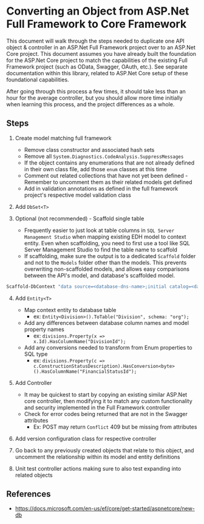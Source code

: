 # Converting an Object from ASP.Net Full Framework to Core Framework

This document will walk through the steps needed to duplicate one API object & controller in an ASP.Net Full Framework project over to an ASP.Net Core project.  This document assumes you have already built the foundation for the ASP.Net Core project to match the capabilities of the existing Full Framework project (such as OData, Swagger, OAuth, etc.).  See separate documentation within this library, related to ASP.Net Core setup of these foundational capabilities.

After going through this process a few times, it should take less than an hour for the average controller, but you should allow more time initially when learning this process, and the project differences as a whole.

## Steps

1) Create model matching full framework
   * Remove class constructor and associated hash sets
   * Remove all `System.Diagnostics.CodeAnalysis.SuppressMessages`
   * If the object contains any enumerations that are not already defined in their own class file, add those `enum` classes at this time
   * Comment out related collections that have not yet been defined - Remember to uncomment them as their related models get defined
   * Add in validation annotations as defined in the full framework project's respective model validation class

2) Add `DbSet<T>`
3) Optional (not recommended) - Scaffold single table
   * Frequently easier to just look at table columns in `SQL Server Management Studio` when mapping existing EDH model to context entity.  Even when scaffolding, you need to first use a tool like SQL Server Management Studio to find the table name to scaffold
   * If scaffolding, make sure the output is to a dedicated `Scaffold` folder and not to the `Models` folder other than the models.  This prevents overwriting non-scaffolded models, and allows easy comparisons between the API's model, and database's scaffolded model.

```bash
Scaffold-DbContext "data source=<database-dns-name>;initial catalog=<database-name>;persist security info=True;user id=<username>;password=<password>;MultipleActiveResultSets=True;" Microsoft.EntityFrameworkCore.SqlServer -OutputDir Scaffold -Tables org.Division
```

4) Add `Entity<T>`
   * Map context entity to database table
     * ex: `Entity<Division>().ToTable("Division", schema: "org");`
   * Add any differences between database column names and model property names
     * ex: `divisions.Property(x => x.Id).HasColumnName("DivisionId");`
   * Add any conversions needed to transform from Enum properties to SQL type
     * ex: `divisions.Property(c => c.ConstructionStatusDescription).HasConversion<byte>().HasColumnName("FinancialStatusId");`

5) Add Controller

   * It may be quickest to start by copying an existing similar ASP.Net core controller, then modifying it to match any custom functionality and security implemented in the Full Framework controller
   * Check for error codes being returned that are not in the Swagger attributes
     * Ex: POST may return `Conflict` 409 but be missing from attributes

6) Add version configuration class for respective controller
7) Go back to any previously created objects that relate to this object, and uncomment the relationship within its model and entity definitions
8) Unit test controller actions making sure to also test expanding into related objects

## References
  * https://docs.microsoft.com/en-us/ef/core/get-started/aspnetcore/new-db
